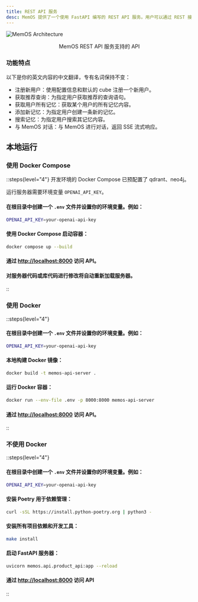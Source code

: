 ```yaml
---
title: REST API 服务
desc: MemOS 提供了一个使用 FastAPI 编写的 REST API 服务。用户可以通过 REST 接口执行所有操作。
---
```



![MemOS Architecture](https://statics.memtensor.com.cn/memos/openapi.png)
<div style="text-align: center; margin-top: 10px">MemOS REST API 服务支持的 API</div>  

### 功能特点
以下是你的英文内容的中文翻译，专有名词保持不变：

- 注册新用户：使用配置信息和默认的 cube 注册一个新用户。
- 获取推荐查询：为指定用户获取推荐的查询语句。
- 获取用户所有记忆：获取某个用户的所有记忆内容。
- 添加新记忆：为指定用户创建一条新的记忆。
- 搜索记忆：为指定用户搜索其记忆内容。
- 与 MemOS 对话：与 MemOS 进行对话，返回 SSE 流式响应。


## 本地运行

### 使用 Docker Compose
::steps{level="4"}
开发环境的 Docker Compose 已预配置了 qdrant、neo4j。

运行服务器需要环境变量 `OPENAI_API_KEY`。

#### 在根目录中创建一个 `.env` 文件并设置你的环境变量。例如：

```bash
OPENAI_API_KEY=your-openai-api-key  
```

#### 使用 Docker Compose 启动容器：

```bash
docker compose up --build  
```

#### 通过 [http://localhost:8000](http://localhost:8000) 访问 API。

#### 对服务器代码或库代码进行修改将自动重新加载服务器。

::

### 使用 Docker
::steps{level="4"}
#### 在根目录中创建一个 `.env` 文件并设置你的环境变量。例如：

```bash
OPENAI_API_KEY=your-openai-api-key  
```

#### 本地构建 Docker 镜像：

```bash
docker build -t memos-api-server .  
```

#### 运行 Docker 容器：

```bash
docker run --env-file .env -p 8000:8000 memos-api-server
```

#### 通过 [http://localhost:8000](http://localhost:8000) 访问 API。

::

### 不使用 Docker
::steps{level="4"}
#### 在根目录中创建一个 `.env` 文件并设置你的环境变量。例如：

```bash
OPENAI_API_KEY=your-openai-api-key  
```

#### 安装 Poetry 用于依赖管理：

```bash
curl -sSL https://install.python-poetry.org | python3 -  
```

#### 安装所有项目依赖和开发工具：

```bash
make install  
```

#### 启动 FastAPI 服务器：

```bash
uvicorn memos.api.product_api:app --reload  
```

#### 通过 [http://localhost:8000](http://localhost:8000) 访问 API

::
